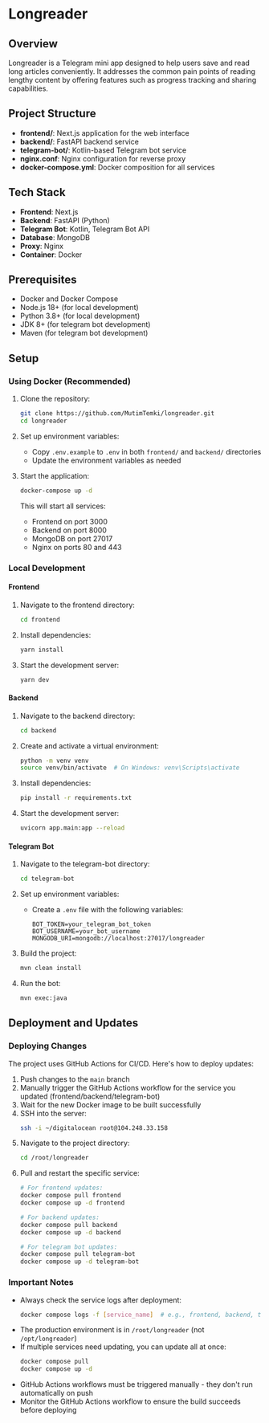 # Longreader

## Overview

Longreader is a Telegram mini app designed to help users save and read long articles conveniently. It addresses the common pain points of reading lengthy content by offering features such as progress tracking and sharing capabilities.

## Project Structure

- **frontend/**: Next.js application for the web interface
- **backend/**: FastAPI backend service
- **telegram-bot/**: Kotlin-based Telegram bot service
- **nginx.conf**: Nginx configuration for reverse proxy
- **docker-compose.yml**: Docker composition for all services

## Tech Stack

- **Frontend**: Next.js
- **Backend**: FastAPI (Python)
- **Telegram Bot**: Kotlin, Telegram Bot API
- **Database**: MongoDB
- **Proxy**: Nginx
- **Container**: Docker

## Prerequisites

- Docker and Docker Compose
- Node.js 18+ (for local development)
- Python 3.8+ (for local development)
- JDK 8+ (for telegram bot development)
- Maven (for telegram bot development)

## Setup

### Using Docker (Recommended)

1. Clone the repository:
   ```bash
   git clone https://github.com/MutimTemki/longreader.git
   cd longreader
   ```

2. Set up environment variables:
   - Copy `.env.example` to `.env` in both `frontend/` and `backend/` directories
   - Update the environment variables as needed

3. Start the application:
   ```bash
   docker-compose up -d
   ```

   This will start all services:
   - Frontend on port 3000
   - Backend on port 8000
   - MongoDB on port 27017
   - Nginx on ports 80 and 443

### Local Development

#### Frontend

1. Navigate to the frontend directory:
   ```bash
   cd frontend
   ```

2. Install dependencies:
   ```bash
   yarn install
   ```

3. Start the development server:
   ```bash
   yarn dev
   ```

#### Backend

1. Navigate to the backend directory:
   ```bash
   cd backend
   ```

2. Create and activate a virtual environment:
   ```bash
   python -m venv venv
   source venv/bin/activate  # On Windows: venv\Scripts\activate
   ```

3. Install dependencies:
   ```bash
   pip install -r requirements.txt
   ```

4. Start the development server:
   ```bash
   uvicorn app.main:app --reload
   ```

#### Telegram Bot

1. Navigate to the telegram-bot directory:
   ```bash
   cd telegram-bot
   ```

2. Set up environment variables:
   - Create a `.env` file with the following variables:
     ```
     BOT_TOKEN=your_telegram_bot_token
     BOT_USERNAME=your_bot_username
     MONGODB_URI=mongodb://localhost:27017/longreader
     ```

3. Build the project:
   ```bash
   mvn clean install
   ```

4. Run the bot:
   ```bash
   mvn exec:java
   ```

## Deployment and Updates

### Deploying Changes

The project uses GitHub Actions for CI/CD. Here's how to deploy updates:

1. Push changes to the `main` branch
2. Manually trigger the GitHub Actions workflow for the service you updated (frontend/backend/telegram-bot)
3. Wait for the new Docker image to be built successfully
4. SSH into the server:
   ```bash
   ssh -i ~/digitalocean root@104.248.33.158
   ```
5. Navigate to the project directory:
   ```bash
   cd /root/longreader
   ```
6. Pull and restart the specific service:
   ```bash
   # For frontend updates:
   docker compose pull frontend
   docker compose up -d frontend

   # For backend updates:
   docker compose pull backend
   docker compose up -d backend

   # For telegram bot updates:
   docker compose pull telegram-bot
   docker compose up -d telegram-bot
   ```

### Important Notes
- Always check the service logs after deployment:
  ```bash
  docker compose logs -f [service_name]  # e.g., frontend, backend, telegram-bot
  ```
- The production environment is in `/root/longreader` (not `/opt/longreader`)
- If multiple services need updating, you can update all at once:
  ```bash
  docker compose pull
  docker compose up -d
  ```
- GitHub Actions workflows must be triggered manually - they don't run automatically on push
- Monitor the GitHub Actions workflow to ensure the build succeeds before deploying